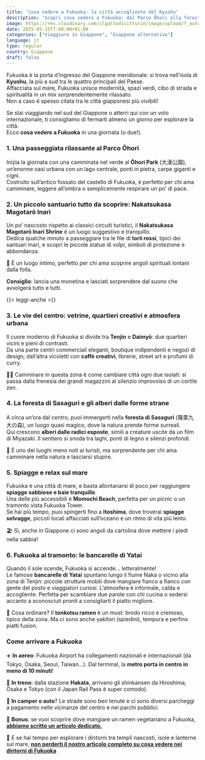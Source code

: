 ```yaml
---
title: 'Cosa vedere a Fukuoka: la città accogliente del Kyushu'
description: 'Scopri cosa vedere a Fukuoka: dal Parco Ōhori alla foresta di Sasaguri, spiagge, yatai e tonkotsu ramen. Esplora il cuore accogliente del Kyushu!'
image: https://res.cloudinary.com/ilgattodicitturin/image/upload/f_auto,q_auto,w_800,dpr_auto/v1713007643/Articoli/Direzione%20giappone/Istanbul/istanbul_vista_bosforo_c4he1i.jpg
date: 2025-05-15T7:00:00+01:00
categories: ["Viaggiare in Giappone", "Giappone alternativo"]
language: it
type: regular   
country: Giappone
draft: false
---
```

Fukuoka è la porta d’ingresso del Giappone meridionale: si trova nell’isola di **Kyushu**, la più a sud tra le quattro principali del Paese.  
Affacciata sul mare, Fukuoka unisce modernità, spazi verdi, cibo di strada e spiritualità in un mix sorprendentemente rilassato.  
Non a caso è spesso citata tra le città giapponesi più vivibili!

Se stai viaggiando nel sud del Giappone o atterri qui con un volo internazionale, ti consigliamo di fermarti almeno un giorno per esplorare la città.  
Ecco **cosa vedere a Fukuoka** in una giornata (o due!).

### 1. Una passeggiata rilassante al Parco Ōhori

Inizia la giornata con una camminata nel verde al **Ōhori Park** (大濠公園), un’enorme oasi urbana con un lago centrale, ponti in pietra, carpe giganti e cigni.  
Costruito sull’antico fossato del castello di Fukuoka, è perfetto per chi ama camminare, leggere all’ombra o semplicemente respirare un po’ di pace.

### 2. Un piccolo santuario tutto da scoprire: Nakatsukasa Magotarō Inari

Un po’ nascosto rispetto ai classici circuiti turistici, il **Nakatsukasa Magotarō Inari Shrine** è un luogo suggestivo e tranquillo.  
Dedica qualche minuto a passeggiare tra le file di **torii rossi**, tipici dei santuari Inari, e scopri le piccole statue di volpi, simboli di protezione e abbondanza.

🦊 È un luogo intimo, perfetto per chi ama scoprire angoli spirituali lontani dalla folla.

**Consiglio**: lancia una monetina e lasciati sorprendere dal suono che avvolgerà tutto e tutti. 

{{< leggi-anche >}}

### 3. Le vie del centro: vetrine, quartieri creativi e atmosfera urbana

Il cuore moderno di Fukuoka si divide tra **Tenjin** e **Daimyō**: due quartieri vicini e pieni di contrasti.  
Da una parte centri commerciali eleganti, boutique indipendenti e negozi di design; dall’altra vicoletti con **caffè creativi**, librerie, street art e profumi di curry.

🚶‍♀️ Camminare in questa zona è come cambiare città ogni due isolati: si passa dalla frenesia dei grandi magazzini al silenzio improvviso di un cortile zen.

### 4. La foresta di Sasaguri e gli alberi dalle forme strane

A circa un’ora dal centro, puoi immergerti nella **foresta di Sasaguri** (篠栗九大の森), un luogo quasi magico, dove la natura prende forme surreali.  
Qui crescono **alberi dalle radici esposte**, simili a creature uscite da un film di Miyazaki. Il sentiero si snoda tra laghi, ponti di legno e silenzi profondi.

🌳 È uno dei luoghi meno noti ai turisti, ma sorprendente per chi ama camminare nella natura e lasciarsi stupire.

### 5. Spiagge e relax sul mare

Fukuoka è una città di mare, e basta allontanarsi di poco per raggiungere **spiagge sabbiose e baie tranquille**.  
Una delle più accessibili è **Momochi Beach**, perfetta per un picnic o un tramonto vista Fukuoka Tower.  
Se hai più tempo, puoi spingerti fino a **Itoshima**, dove troverai **spiagge selvagge**, piccoli locali affacciati sull’oceano e un ritmo di vita più lento.

🏖️ Sì, anche in Giappone ci sono angoli da cartolina dove mettere i piedi nella sabbia!


### 6. Fukuoka al tramonto: le bancarelle di Yatai

Quando il sole scende, Fukuoka si accende… letteralmente!  
Le famose **bancarelle di Yatai** spuntano lungo il fiume Naka o vicino alla zona di Tenjin: piccole strutture mobili dove mangiare fianco a fianco con gente del posto e viaggiatori curiosi. L’atmosfera è informale, calda e accogliente. Perfetta per scambiare due parole con chi cucina o sedersi accanto a sconosciuti pronti a consigliarti il piatto migliore.

🍜 Cosa ordinare? Il **tonkotsu ramen** è un must: brodo ricco e cremoso, tipico della zona. Ma ci sono anche yakitori (spiedini), tempura e perfino piatti fusion.

### Come arrivare a Fukuoka

✈️ **In aereo**: Fukuoka Airport ha collegamenti nazionali e internazionali (da Tokyo, Osaka, Seoul, Taiwan…). Dal terminal, la **metro porta in centro in meno di 10 minuti**!

🚅 **In treno**: dalla stazione **Hakata**, arrivano gli shinkansen da Hiroshima, Osaka e Tokyo (con il Japan Rail Pass è super comodo).

🚌 **In camper o auto**? Le strade sono ben tenute e ci sono diversi parcheggi a pagamento nelle vicinanze del centro e nei parchi pubblici.

📌 **Bonus**: se vuoi scoprire dove mangiare un ramen vegetariano a Fukuoka, **[abbiamo scritto un articolo dedicato.](/blog/ramen-vegetariano-a-fukuoka-l-alternativa-sorprendente-al-tonkotsu)**

🌿 E se hai tempo per esplorare i dintorni tra templi nascosti, isole e lanterne sul mare, **[non perderti il nostro articolo completo su cosa vedere nei dintorni di Fukuoka](/blog/un-giappone-diverso-14-giorni-on-the-road-nel-selvaggio-kyushu)**


